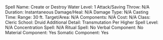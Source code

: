
Spell Name: Create or Destroy Water
Level: 1
Attack/Saving Throw: N/A
Duration: Instantaneous
Damage/Heal: N/A
Damage Type: N/A
Casting Time: 
Range: 30 ft.
Target/Area: N/A
Components: N/A
Cost: N/A
Class: Cleric
School:  Druid
Additional Detail: Transmutation
Per Higher Spell Level: N/A
Concentration Spell: N/A
Ritual Spell: No
Verbal Component: No
Material Component: Yes
Somatic Component: Yes
